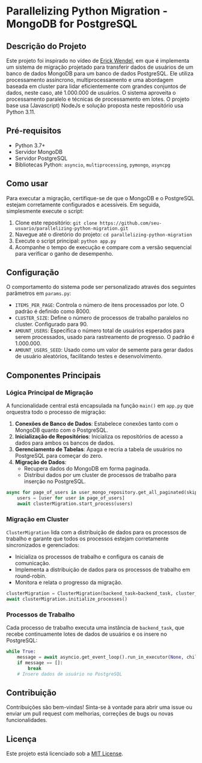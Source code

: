 # Parallelizing Python Migration - MongoDB for PostgreSQL

## Descrição do Projeto

Este projeto foi inspirado no vídeo de [Erick Wendel](https://www.youtube.com/watch?v=EnK8-x8L9TY&t=932s), em que é implementa um sistema de migração projetado para transferir dados de usuários de um banco de dados MongoDB para um banco de dados PostgreSQL. Ele utiliza processamento assíncrono, multiprocessamento e uma abordagem baseada em cluster para lidar eficientemente com grandes conjuntos de dados, neste caso, até 1.000.000 de usuários. O sistema aproveita o processamento paralelo e técnicas de processamento em lotes. O projeto base usa (Javascript) NodeJs e solução proposta neste repositório usa Python 3.11.


## Pré-requisitos
- Python 3.7+
- Servidor MongoDB
- Servidor PostgreSQL
- Bibliotecas Python: `asyncio`, `multiprocessing`, `pymongo`, `asyncpg`

## Como usar

Para executar a migração, certifique-se de que o MongoDB e o PostgreSQL estejam corretamente configurados e acessíveis. Em seguida, simplesmente execute o script:

1. Clone este repositório: `git clone https://github.com/seu-usuario/parallelizing-python-migration.git`
2. Navegue até o diretório do projeto: `cd parallelizing-python-migration`
3. Execute o script principal: `python app.py`
4. Acompanhe o tempo de execução e compare com a versão sequencial para verificar o ganho de desempenho.

## Configuração

O comportamento do sistema pode ser personalizado através dos seguintes parâmetros em `params.py`:

- `ITEMS_PER_PAGE`: Controla o número de itens processados por lote. O padrão é definido como 8000.
- `CLUSTER_SIZE`: Define o número de processos de trabalho paralelos no cluster. Configurado para 90.
- `AMOUNT_USERS`: Especifica o número total de usuários esperados para serem processados, usado para rastreamento de progresso. O padrão é 1.000.000.
- `AMOUNT_USERS_SEED`: Usado como um valor de semente para gerar dados de usuário aleatórios, facilitando testes e desenvolvimento.


## Componentes Principais

### Lógica Principal de Migração

A funcionalidade central está encapsulada na função `main()` em `app.py` que orquestra todo o processo de migração:

1. **Conexões de Banco de Dados**: Estabelece conexões tanto com o MongoDB quanto com o PostgreSQL.
2. **Inicialização de Repositórios**: Inicializa os repositórios de acesso a dados para ambos os bancos de dados.
3. **Gerenciamento de Tabelas**: Apaga e recria a tabela de usuários no PostgreSQL para começar do zero.
4. **Migração de Dados**:
   - Recupera dados do MongoDB em forma paginada.
   - Distribui dados por um cluster de processos de trabalho para inserção no PostgreSQL.

```python
async for page_of_users in user_mongo_repository.get_all_paginated(skip=0, limit=ITEMS_PER_PAGE):
    users = [user for user in page_of_users]
    await clusterMigration.start_process(users)
```

### Migração em Cluster

`ClusterMigration` lida com a distribuição de dados para os processos de trabalho e garante que todos os processos estejam corretamente sincronizados e gerenciados:

- Inicializa os processos de trabalho e configura os canais de comunicação.
- Implementa a distribuição de dados para os processos de trabalho em round-robin.
- Monitora e relata o progresso da migração.

```python
clusterMigration = ClusterMigration(backend_task=backend_task, cluster_size=CLUSTER_SIZE)
await clusterMigration.initialize_processes()
```

### Processos de Trabalho

Cada processo de trabalho executa uma instância de `backend_task`, que recebe continuamente lotes de dados de usuários e os insere no PostgreSQL:

```python
while True:
    message = await asyncio.get_event_loop().run_in_executor(None, child_conn.recv)
    if message == []:
        break
    # Insere dados de usuário no PostgreSQL
```

## Contribuição
Contribuições são bem-vindas! Sinta-se à vontade para abrir uma issue ou enviar um pull request com melhorias, correções de bugs ou novas funcionalidades.

## Licença
Este projeto está licenciado sob a [MIT License](LICENSE).